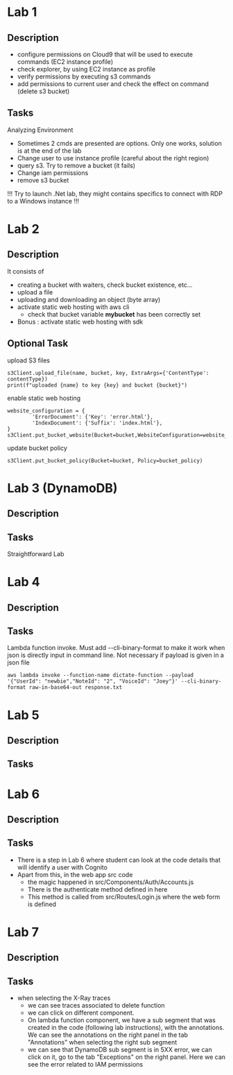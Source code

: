 # Lab 1

## Description

* configure permissions on Cloud9 that will be used to execute commands (EC2 instance profile)
* check explorer, by using EC2 instance as profile
* verify permissions by executing s3 commands
* add permissions to current user and check the effect on command (delete s3 bucket)

## Tasks

Analyzing Environment

* Sometimes 2 cmds are presented are options. Only one works, solution is at the end of the lab
* Change user to use instance profile (careful about the right region)
* query s3. Try to remove a bucket (it fails)
* Change iam permissions
* remove s3 bucket

!!! Try to launch .Net lab, they might contains specifics to connect with RDP to a Windows instance !!!


# Lab 2

## Description

It consists of 
* creating a bucket with waiters, check bucket existence, etc...
* upload a file
* uploading and downloading an object (byte array)
* activate static web hosting with aws cli
  * check that bucket variable **mybucket** has been correctly set
* Bonus : activate static web hosting with sdk

## Optional Task

upload S3 files

```
s3Client.upload_file(name, bucket, key, ExtraArgs={'ContentType': contentType})
print(f"uploaded {name} to key {key} and bucket {bucket}")
```

enable static web hosting

```
website_configuration = {
        'ErrorDocument': {'Key': 'error.html'},
        'IndexDocument': {'Suffix': 'index.html'},
}
s3Client.put_bucket_website(Bucket=bucket,WebsiteConfiguration=website_configuration)
```

update bucket policy

```
s3Client.put_bucket_policy(Bucket=bucket, Policy=bucket_policy)
```


# Lab 3 (DynamoDB)

## Description


## Tasks
Straightforward Lab


# Lab 4

## Description

## Tasks
Lambda function invoke. Must add --cli-binary-format to make it work when json is directly input in command line.
Not necessary if payload is given in a json file

```
aws lambda invoke --function-name dictate-function --payload '{"UserId": "newbie","NoteId": "2", "VoiceId": "Joey"}' --cli-binary-format raw-in-base64-out response.txt
```

# Lab 5 

## Description

## Tasks

# Lab 6

## Description

## Tasks

* There is a step in Lab 6 where student can look at the code details that will identify a user with Cognito
* Apart from this, in the web app src code
  * the magic happened in src/Components/Auth/Accounts.js
  * There is the authenticate method defined in here
  * This method is called from src/Routes/Login.js where the web form is defined

# Lab 7

## Description

## Tasks

* when selecting the X-Ray traces
  * we can see traces associated to delete function
  * we can click on different component.
  * On lambda function component, we have a sub segment that was created in the code (following lab instructions), with the annotations. We can see the annotations on the right panel in the tab "Annotations" when selecting the right sub segment
  * we can see that DynamoDB sub segment is in 5XX error, we can click on it, go to the tab "Exceptions" on the right panel. Here we can see the error related to IAM permissions